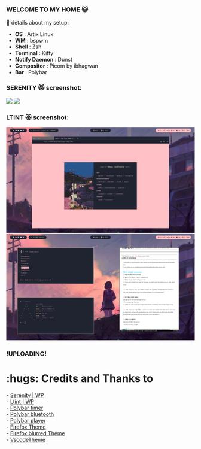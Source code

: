 ### WELCOME TO MY HOME :smiley_cat:

:see_no_evil: details about my setup:

- **OS**                           : Artix Linux
- **WM**                           : bspwm
- **Shell**                        : Zsh
- **Terminal**                     : Kitty
- **Notify Daemon**                : Dunst
- **Compositor**                   : Picom by ibhagwan
- **Bar**                          : Polybar

### SERENITY :heart_eyes_cat: screenshot: 

<img src="https://raw.githubusercontent.com/r3wind29/my-home/main/Serenity/Screenshot%20/serenity-01.png">

<img src="https://raw.githubusercontent.com/r3wind29/my-home/main/Serenity/Screenshot%20/serenity-03.png">

### LTINT :heart_eyes_cat: screenshot: 

<img src="https://raw.githubusercontent.com/r3wind29/dotfiles-ltint/main/screenshot/2020-12-14_23-33-10_1920x1080.png">

<img src="https://raw.githubusercontent.com/r3wind29/dotfiles-ltint/main/screenshot/2020-12-15_00-00-19_1920x1080.png">

### !UPLOADING!

<h1>:hugs: Credits and Thanks to</h1>
- <a href="https://wallhaven.cc/w/g818jd" target"_blank">Serenity | WP</a><br />
- <a href="https://www.reddit.com/r/Moescape/" target="_blank">Ltint | WP</a><br />
- <a href="https://github.com/jbirnick/polybar-timer" target="_blank">Polybar timer</a><br />
- <a href="https://github.com/ecceman/bt-stat" target="_blank">Polybar bluetooth</a><br />
- <a href="https://github.com/PrayagS/polybar-spotify" target="_blank">Polybar player</a><br />
- <a href="https://github.com/MiguelRAvila/SimplerentFox" target="_blank">Firefox Theme</a><br />
- <a href="https://github.com/manilarome/blurredfox" target="_blank">Firefox blurred Theme</a><br />
- <a href="https://marketplace.visualstudio.com/items?itemName=ftsamoyed.theme-pink-cat-boo target="_blank">VscodeTheme</a>
